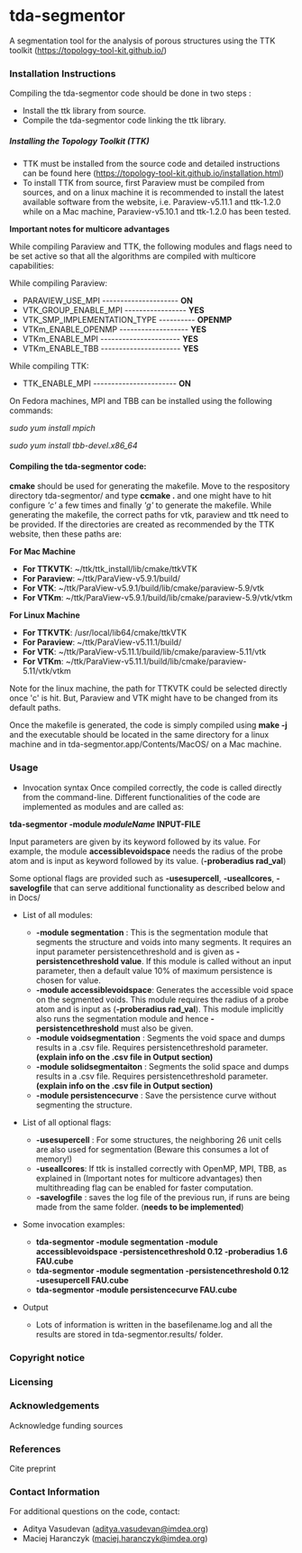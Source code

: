 # tda-segmentor
A segmentation tool for the analysis of porous structures 
using the TTK toolkit (https://topology-tool-kit.github.io/)

### Installation Instructions
Compiling the tda-segmentor code should be done in two steps :

* Install the ttk library from source.
* Compile the tda-segmentor code linking the ttk library.

##### Installing the Topology Toolkit (TTK)
* TTK must be installed from the source code and detailed instructions
  can be found here (https://topology-tool-kit.github.io/installation.html)
* To install TTK from source, first Paraview must be compiled from sources, 
  and on a linux machine it is recommended to install the latest available
  software from the website, i.e. Paraview-v5.11.1 and ttk-1.2.0 while
  on a Mac machine, Paraview-v5.10.1 and ttk-1.2.0 has been tested. 

**Important notes for multicore advantages**

While compiling Paraview and TTK, the following modules and flags
need to be set active so that all the algorithms are compiled 
with multicore capabilities: 

While compiling Paraview:

* PARAVIEW_USE_MPI --------------------- **ON**
* VTK_GROUP_ENABLE_MPI ----------------- **YES**
* VTK_SMP_IMPLEMENTATION_TYPE ---------- **OPENMP**
* VTKm_ENABLE_OPENMP ------------------- **YES**
* VTKm_ENABLE_MPI ---------------------- **YES**
* VTKm_ENABLE_TBB ---------------------- **YES**

While compiling TTK:

* TTK_ENABLE_MPI ----------------------- **ON**

On Fedora machines, MPI and TBB can be installed using the following commands:
 
*sudo yum install mpich*

*sudo yum install tbb-devel.x86_64* 

#### Compiling the tda-segmentor code:

**cmake** should be used for generating the makefile. Move to the respository directory tda-segmentor/
and type **ccmake .** and one might have to hit configure *'c'* a few times and finally *'g'* to 
generate the makefile. While generating the makefile, the correct paths for vtk, paraview and ttk need
to be provided. If the directories are created as recommended by the TTK website, then these paths are: 

**For Mac Machine**
* **For TTKVTK**: ~/ttk/ttk_install/lib/cmake/ttkVTK 
* **For Paraview**: ~/ttk/ParaView-v5.9.1/build/
* **For VTK**: ~/ttk/ParaView-v5.9.1/build/lib/cmake/paraview-5.9/vtk
* **For VTKm**: ~/ttk/ParaView-v5.9.1/build/lib/cmake/paraview-5.9/vtk/vtkm

**For Linux Machine**
* **For TTKVTK**: /usr/local/lib64/cmake/ttkVTK
* **For Paraview**: ~/ttk/ParaView-v5.11.1/build/
* **For VTK**: ~/ttk/ParaView-v5.11.1/build/lib/cmake/paraview-5.11/vtk
* **For VTKm**: ~/ttk/ParaView-v5.11.1/build/lib/cmake/paraview-5.11/vtk/vtkm

Note for the linux machine, the path for TTKVTK could be selected directly once 'c' is hit. 
But, Paraview and VTK might have to be changed from its default paths. 

Once the makefile is generated, the code is simply compiled using
**make -j**  and the executable should be located in the same directory
for a linux machine and in tda-segmentor.app/Contents/MacOS/ on a Mac machine.
 

### Usage
* Invocation syntax
Once compiled correctly, the code is called directly from the command-line. 
Different functionalities of the code are implemented as modules and are called as: 

**tda-segmentor -module *moduleName* INPUT-FILE**

Input parameters are given by its keyword followed by its value. For example, 
the module **accessiblevoidspace** needs the radius of the probe atom and 
is input as keyword followed by its value. (**-proberadius rad_val**)

Some optional flags are provided such as **-usesupercell**, **-useallcores**, **-savelogfile**
that can serve additional functionality as described below and in Docs/ 

* List of all modules: 
    * **-module segmentation** : This is the segmentation module that segments the 
      structure and voids into many segments. It requires an input parameter persistencethreshold
      and is given as **-persistencethreshold value**. If this module is called without an input
      parameter, then a default value 10% of maximum persistence is chosen for value. 
    * **-module accessiblevoidspace**: Generates the accessible void space on the segmented voids.
      This module requires the radius of a probe atom and is input as (**-proberadius rad_val**). This
      module implicitly also runs the segmentation module and hence **-persistencethreshold** must also be given.  
    * **-module voidsegmentation** : Segments the void space and dumps results in a .csv file. Requires persistencethreshold parameter. **(explain info on the .csv file in Output section)** 
    * **-module solidsegmentaiton** : Segments the solid space and dumps results in a .csv file. Requires persistencethreshold parameter. **(explain info on the .csv file in Output section)**
    * **-module persistencecurve** : Save the persistence curve without segmenting the structure.

* List of all optional flags: 

    * **-usesupercell** : For some structures, the neighboring 26 unit cells are also used for segmentation
                          (Beware this consumes a lot of memory!)
    * **-useallcores**: If ttk is installed correctly with OpenMP, MPI, TBB, as explained in (Important notes for multicore advantages) 
                          then multithreading flag can be enabled for faster computation.
    * **-savelogfile** : saves the log file of the previous run, if runs are being made from the same folder.  (**needs to be implemented**)

* Some invocation examples: 

    * **tda-segmentor -module segmentation -module accessiblevoidspace -persistencethreshold 0.12 -proberadius 1.6 FAU.cube**
    * **tda-segmentor -module segmentation -persistencethreshold 0.12 -usesupercell FAU.cube**
    * **tda-segmentor -module persistencecurve FAU.cube**

* Output
    * Lots of information is written in the basefilename.log and all the results are stored in tda-segmentor.results/ folder. 
### Copyright notice

### Licensing

### Acknowledgements
Acknowledge funding sources

### References
Cite preprint

### Contact Information

For additional questions on the code, contact: 

* Aditya Vasudevan (aditya.vasudevan@imdea.org)
* Maciej Haranczyk (maciej.haranczyk@imdea.org)

